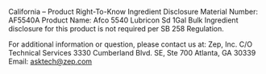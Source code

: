  
 
 
California – Product Right-To-Know Ingredient Disclosure 
Material Number: AF5540A 
Product Name: Afco 5540 Lubricon Sd 1Gal Bulk 
Ingredient disclosure for this product is not required per SB 258 Regulation. 
 
For additional information or question, please contact us at: 
Zep, Inc. 
C/O Technical Services 
3330 Cumberland Blvd. SE, Ste 700 
Atlanta, GA 30339 
Email: asktech@zep.com 
 
 
 
 
